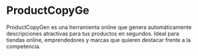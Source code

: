# ProductCopyGe
ProductCopyGen es una herramienta online que genera automáticamente descripciones atractivas para tus productos en segundos. Ideal para tiendas online, emprendedores y marcas que quieren destacar frente a la competencia.
